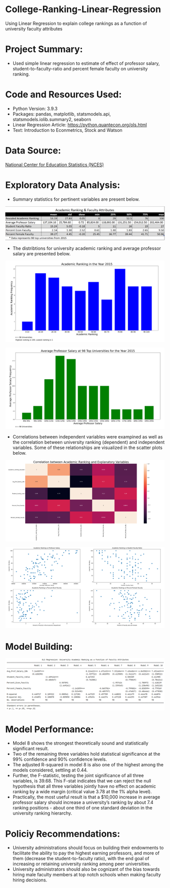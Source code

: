 # College-Ranking-Linear-Regression
Using Linear Regression to explain college rankings as a function of university faculty attributes

# Project Summary:
* Used simple linear regression to estimate of effect of professor salary, student-to-faculty-ratio and percent female faculty on university ranking.

# Code and Resources Used:
* Python Version: 3.9.3
* Packages: pandas, matplotlib, statsmodels.api, statsmodels.iolib.summary2, seaborn
* Linear Regression Article: https://python.quantecon.org/ols.html
* Text: Introduction to Econmetrics, Stock and Watson

# Data Source:
[National Center for Education Statistics (NCES)](https://github.com/ross-walendziak/College-Ranking-Linear-Regression/blob/main/Data%20-%20Gender%20composition%20at%20ranked%20universities.xlsx)

# Exploratory Data Analysis:

* Summary statistics for pertinent variables are present below.

![](https://github.com/ross-walendziak/College-Ranking-Linear-Regression/blob/main/Graphics/Descriptive%20Statistics.png)

* The distribtions for university academic ranking and average professor salary are presented below.

![](https://github.com/ross-walendziak/College-Ranking-Linear-Regression/blob/main/Graphics/Academic%20Ranking%20Histogram.png)

![](https://github.com/ross-walendziak/College-Ranking-Linear-Regression/blob/main/Graphics/Professor%20Salary%20Historgram.png)

* Correlations between independent variables were exampined as well as the correlation between university ranking (dependent) and independent variables.  Some of these relationships are visualized in the scatter plots below.

![](https://github.com/ross-walendziak/College-Ranking-Linear-Regression/blob/main/Graphics/Correlation%20Matrix.png)

![](https://github.com/ross-walendziak/College-Ranking-Linear-Regression/blob/main/Graphics/Scatter%20-%20Academic%20Rank%20vs%20Explanatory%20Variables.png)

# Model Building:

![](https://github.com/ross-walendziak/College-Ranking-Linear-Regression/blob/main/Graphics/Model%20Results.png)

# Model Performance:
* Model 8 shows the strongest theoretically sound and statistically significant result.
* Two of the remaining three variables hold statistical significance at the 99% confidence and 90% confidence levels.  
* The adjusted R-squared in model 8 is also one of the highest among the models considered, settling at 0.44.  
* Further, the F-statistic, testing the joint significance of all three variables, is 39.68.  This F-stat indicates that we can reject the null hypothesis that all       three variables jointly have no effect on academic ranking by a wide margin (critical value 3.78 at the 1% alpha level).
* Practically, the most useful result is that a $10,000 increase in average professor salary should increase a university’s ranking by about 7.4 ranking positions -     about one third of one standard deviation in the university ranking hierarchy.

# Policiy Recommendations:
* University administrations should focus on building their endowments to facilitate the ability to pay the highest earning professors, and more of them (decrease the   student-to-faculty ratio), with the end goal of increasing or retaining university ranking among peer universities.
* University administrators should also be cognizant of the bias towards hiring male faculty members at top notch schools when making faculty hiring decisions.
